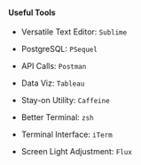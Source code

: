 #### Useful Tools

- Versatile Text Editor: `Sublime`

- PostgreSQL: `PSequel`

- API Calls: `Postman`

- Data Viz: `Tableau`

- Stay-on Utility: `Caffeine`

- Better Terminal: `zsh`

- Terminal Interface: `iTerm`

- Screen Light Adjustment: `Flux`

